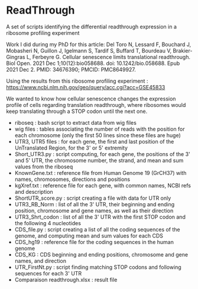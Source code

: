 # ReadThrough
A set of scripts identifying the differential readthrough expression in a ribosome profiling experiment

Work I did during my PhD for this article: 
Del Toro N, Lessard F, Bouchard J, Mobasheri N, Guillon J, Igelmann S, Tardif S, Buffard T, Bourdeau V, Brakier-Gingras L, Ferbeyre G. Cellular senescence limits translational readthrough. Biol Open. 2021 Dec 1;10(12):bio058688. doi: 10.1242/bio.058688. Epub 2021 Dec 2. PMID: 34676390; PMCID: PMC8649927.

Using the results from this ribosome profiling experiment : https://www.ncbi.nlm.nih.gov/geo/query/acc.cgi?acc=GSE45833

We wanted to know how cellular senescence changes the expression profile of cells regarding translation readthrough, where ribosomes would keep translating through a STOP codon until the next one.

- riboseq : bash script to extract data from wig files
- wig files : tables associating the number of reads with the position for each chromosome (only the first 50 lines since these files are huge)
- UTR3, UTR5 files : for each gene, the first and last position of the UnTranslated Region, for the 3' or 5' extremity
- Short_UTR3.py : script computing, for each gene, the positions of the 3' and 5' UTR, the chromosome number, the strand, and mean and sum values from the riboseq
- KnownGene.txt : reference file from Human Genome 19 (GrCH37) with names, chromosomes, directions and positions
- kgXref.txt : reference file for each gene, with common names, NCBI refs and description
- ShortUTR_score.py : script creating a file with data for UTR only
- UTR3_RB_Norm : list of all the 3' UTR, their beginning and ending position, chromosome and gene names, as well as their direction
- UTR3_Shrt_codon : list of all the 3' UTR with the first STOP codon and the following 4 nucleotides
- CDS_file.py : script creating a list of all the coding sequences of the genome, and computing mean and sum values for each CDS
- CDS_hg19 : reference file for the coding sequences in the human genome
- CDS_KG : CDS beginning and ending positions, chromosome and gene names, and direction
- UTR_FirstNt.py : script finding matching STOP codons and following sequences for each 3' UTR 
- Comparaison readthrough.xlsx : result file
